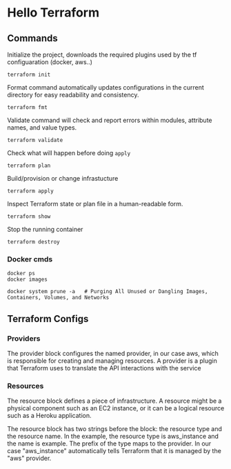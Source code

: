 # Hello Terraform

## Commands
Initialize the project, downloads the required plugins used by the tf configuaration (docker, aws..)
```
terraform init
```

Format command automatically updates configurations in the current directory for easy readability and consistency.
```
terraform fmt
```

Validate command will check and report errors within modules, attribute names, and value types.
```
terraform validate
```

Check what will happen before doing `apply`
```
terraform plan
```

Build/provision or change infrastucture
```
terraform apply
```


Inspect Terraform state or plan file in a human-readable form.
```
terraform show
```

Stop the running container
```
terraform destroy
```

### Docker cmds
```
docker ps
docker images

docker system prune -a   # Purging All Unused or Dangling Images, Containers, Volumes, and Networks
```

## Terraform Configs
### Providers
The provider block configures the named provider, in our case aws, which is responsible for creating and managing resources. A provider is a plugin that Terraform uses to translate the API interactions with the service

### Resources
The resource block defines a piece of infrastructure. A resource might be a physical component such as an EC2 instance, or it can be a logical resource such as a Heroku application.

The resource block has two strings before the block: the resource type and the resource name. In the example, the resource type is aws_instance and the name is example. The prefix of the type maps to the provider. In our case "aws_instance" automatically tells Terraform that it is managed by the "aws" provider.
